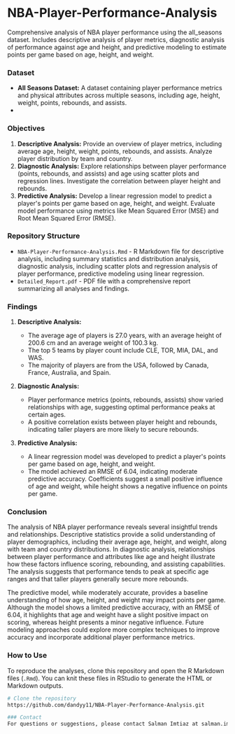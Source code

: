 # NBA-Player-Performance-Analysis
Comprehensive analysis of NBA player performance using the all_seasons dataset. Includes descriptive analysis of player metrics, diagnostic analysis of performance against age and height, and predictive modeling to estimate points per game based on age, height, and weight. 

### Dataset
- **All Seasons Dataset:** A dataset containing player performance metrics and physical attributes across multiple seasons, including age, height, weight, points, rebounds, and assists.
- 
### Objectives
1. **Descriptive Analysis:** Provide an overview of player metrics, including average age, height, weight, points, rebounds, and assists. Analyze player distribution by team and country.
2. **Diagnostic Analysis:** Explore relationships between player performance (points, rebounds, and assists) and age using scatter plots and regression lines. Investigate the correlation between player height and rebounds.
3. **Predictive Analysis:** Develop a linear regression model to predict a player's points per game based on age, height, and weight. Evaluate model performance using metrics like Mean Squared Error (MSE) and Root Mean Squared Error (RMSE).

### Repository Structure
- `NBA-Player-Performance-Analysis.Rmd` - R Markdown file for descriptive analysis, including summary statistics and distribution analysis, diagnostic analysis, including scatter plots and regression analysis of player performance, predictive modeling using linear regression.
- `Detailed_Report.pdf` - PDF file with a comprehensive report summarizing all analyses and findings.


### Findings
1. **Descriptive Analysis:** 
   - The average age of players is 27.0 years, with an average height of 200.6 cm and an average weight of 100.3 kg.
   - The top 5 teams by player count include CLE, TOR, MIA, DAL, and WAS.
   - The majority of players are from the USA, followed by Canada, France, Australia, and Spain.
   
2. **Diagnostic Analysis:** 
   - Player performance metrics (points, rebounds, assists) show varied relationships with age, suggesting optimal performance peaks at certain ages.
   - A positive correlation exists between player height and rebounds, indicating taller players are more likely to secure rebounds.
   
3. **Predictive Analysis:** 
   - A linear regression model was developed to predict a player's points per game based on age, height, and weight.
   - The model achieved an RMSE of 6.04, indicating moderate predictive accuracy. Coefficients suggest a small positive influence of age and weight, while height shows a negative influence on points per game.

### Conclusion
The analysis of NBA player performance reveals several insightful trends and relationships. Descriptive statistics provide a solid understanding of player demographics, including their average age, height, and weight, along with team and country distributions. In diagnostic analysis, relationships between player performance and attributes like age and height illustrate how these factors influence scoring, rebounding, and assisting capabilities. The analysis suggests that performance tends to peak at specific age ranges and that taller players generally secure more rebounds.

The predictive model, while moderately accurate, provides a baseline understanding of how age, height, and weight may impact points per game. Although the model shows a limited predictive accuracy, with an RMSE of 6.04, it highlights that age and weight have a slight positive impact on scoring, whereas height presents a minor negative influence. Future modeling approaches could explore more complex techniques to improve accuracy and incorporate additional player performance metrics.


### How to Use
To reproduce the analyses, clone this repository and open the R Markdown files (`.Rmd`). You can knit these files in RStudio to generate the HTML or Markdown outputs.
```bash
# Clone the repository
https://github.com/dandyy11/NBA-Player-Performance-Analysis.git

### Contact
For questions or suggestions, please contact Salman Imtiaz at salman.imtiaz414@gmail.com
